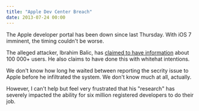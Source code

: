 ```yaml
---
title: "Apple Dev Center Breach"
date: 2013-07-24 00:00
---
```


<p>The Apple developer portal has been down since last Thursday. With iOS 7 imminent, the timing couldn't be worse. </p>

<p>The alleged attacker, Ibrahim Balic, has <a href="http://techcrunch.com/2013/07/21/apple-confirms-that-the-dev-center-has-potentially-been-breached-by-hackers/?hubRefSrc=permalink#lf_comment=87472293">claimed to have information</a> about 100 000+ users. He also claims to have done this with whitehat intentions.</p>

<p>We don't know how long he waited between reporting the secrity issue to Apple before he infiltrated the system. We don't know much at all, actually. </p>

<p>However, I can't help but feel very frustrated that his "research" has severely impacted the ability for six million registered developers to do their job. </p>

<!-- more -->

